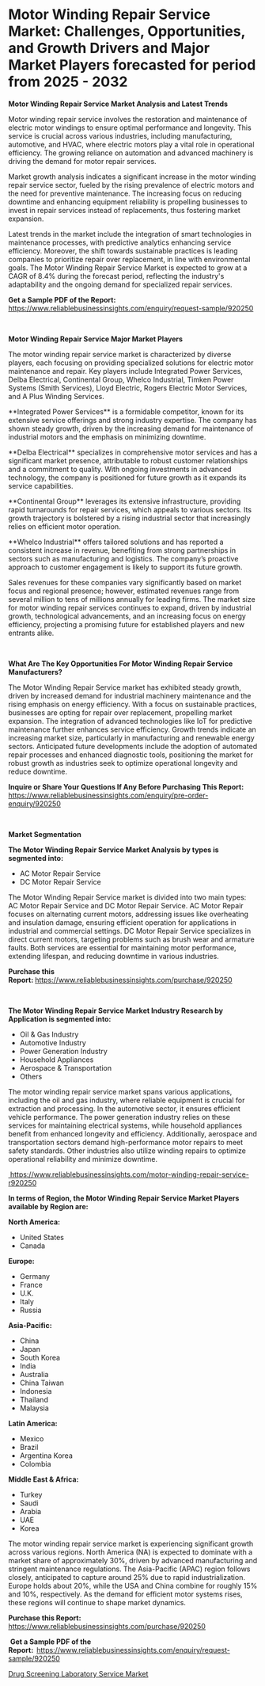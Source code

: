 <p><h1>Motor Winding Repair Service Market: Challenges, Opportunities, and Growth Drivers and Major Market Players forecasted for period from 2025 - 2032</h1></p><p><strong>Motor Winding Repair Service Market Analysis and Latest Trends</strong></p>
<p><p>Motor winding repair service involves the restoration and maintenance of electric motor windings to ensure optimal performance and longevity. This service is crucial across various industries, including manufacturing, automotive, and HVAC, where electric motors play a vital role in operational efficiency. The growing reliance on automation and advanced machinery is driving the demand for motor repair services.</p><p>Market growth analysis indicates a significant increase in the motor winding repair service sector, fueled by the rising prevalence of electric motors and the need for preventive maintenance. The increasing focus on reducing downtime and enhancing equipment reliability is propelling businesses to invest in repair services instead of replacements, thus fostering market expansion.</p><p>Latest trends in the market include the integration of smart technologies in maintenance processes, with predictive analytics enhancing service efficiency. Moreover, the shift towards sustainable practices is leading companies to prioritize repair over replacement, in line with environmental goals. The Motor Winding Repair Service Market is expected to grow at a CAGR of 8.4% during the forecast period, reflecting the industry's adaptability and the ongoing demand for specialized repair services.</p></p>
<p><strong>Get a Sample PDF of the Report:&nbsp;</strong> <a href="https://www.reliablebusinessinsights.com/enquiry/request-sample/920250?utm_campaign=2960&utm_medium=2&utm_source=Github&utm_content=ia&utm_term=07032025&utm_id=motor-winding-repair-service">https://www.reliablebusinessinsights.com/enquiry/request-sample/920250</a></p>
<p>&nbsp;</p>
<p><strong>Motor Winding Repair Service Major Market Players</strong></p>
<p><p>The motor winding repair service market is characterized by diverse players, each focusing on providing specialized solutions for electric motor maintenance and repair. Key players include Integrated Power Services, Delba Electrical, Continental Group, Whelco Industrial, Timken Power Systems (Smith Services), Lloyd Electric, Rogers Electric Motor Services, and A Plus Winding Services.</p><p>**Integrated Power Services** is a formidable competitor, known for its extensive service offerings and strong industry expertise. The company has shown steady growth, driven by the increasing demand for maintenance of industrial motors and the emphasis on minimizing downtime.</p><p>**Delba Electrical** specializes in comprehensive motor services and has a significant market presence, attributable to robust customer relationships and a commitment to quality. With ongoing investments in advanced technology, the company is positioned for future growth as it expands its service capabilities.</p><p>**Continental Group** leverages its extensive infrastructure, providing rapid turnarounds for repair services, which appeals to various sectors. Its growth trajectory is bolstered by a rising industrial sector that increasingly relies on efficient motor operation.</p><p>**Whelco Industrial** offers tailored solutions and has reported a consistent increase in revenue, benefiting from strong partnerships in sectors such as manufacturing and logistics. The company’s proactive approach to customer engagement is likely to support its future growth.</p><p>Sales revenues for these companies vary significantly based on market focus and regional presence; however, estimated revenues range from several million to tens of millions annually for leading firms. The market size for motor winding repair services continues to expand, driven by industrial growth, technological advancements, and an increasing focus on energy efficiency, projecting a promising future for established players and new entrants alike.</p></p>
<p>&nbsp;</p>
<p><strong>What Are The Key Opportunities For Motor Winding Repair Service Manufacturers?</strong></p>
<p><p>The Motor Winding Repair Service market has exhibited steady growth, driven by increased demand for industrial machinery maintenance and the rising emphasis on energy efficiency. With a focus on sustainable practices, businesses are opting for repair over replacement, propelling market expansion. The integration of advanced technologies like IoT for predictive maintenance further enhances service efficiency. Growth trends indicate an increasing market size, particularly in manufacturing and renewable energy sectors. Anticipated future developments include the adoption of automated repair processes and enhanced diagnostic tools, positioning the market for robust growth as industries seek to optimize operational longevity and reduce downtime.</p></p>
<p><strong>Inquire or Share Your Questions If Any Before Purchasing This Report:</strong> <a href="https://www.reliablebusinessinsights.com/enquiry/pre-order-enquiry/920250?utm_campaign=2960&utm_medium=2&utm_source=Github&utm_content=ia&utm_term=07032025&utm_id=motor-winding-repair-service">https://www.reliablebusinessinsights.com/enquiry/pre-order-enquiry/920250</a></p>
<p>&nbsp;</p>
<p><strong>Market Segmentation</strong></p>
<p><strong>The Motor Winding Repair Service Market Analysis by types is segmented into:</strong></p>
<p><ul><li>AC Motor Repair Service</li><li>DC Motor Repair Service</li></ul></p>
<p><p>The Motor Winding Repair Service market is divided into two main types: AC Motor Repair Service and DC Motor Repair Service. AC Motor Repair focuses on alternating current motors, addressing issues like overheating and insulation damage, ensuring efficient operation for applications in industrial and commercial settings. DC Motor Repair Service specializes in direct current motors, targeting problems such as brush wear and armature faults. Both services are essential for maintaining motor performance, extending lifespan, and reducing downtime in various industries.</p></p>
<p><strong>Purchase this Report:&nbsp;</strong><a href="https://www.reliablebusinessinsights.com/purchase/920250?utm_campaign=2960&utm_medium=2&utm_source=Github&utm_content=ia&utm_term=07032025&utm_id=motor-winding-repair-service">https://www.reliablebusinessinsights.com/purchase/920250</a></p>
<p>&nbsp;</p>
<p><strong>The Motor Winding Repair Service Market Industry Research by Application is segmented into:</strong></p>
<p><ul><li>Oil & Gas Industry</li><li>Automotive Industry</li><li>Power Generation Industry</li><li>Household Appliances</li><li>Aerospace & Transportation</li><li>Others</li></ul></p>
<p><p>The motor winding repair service market spans various applications, including the oil and gas industry, where reliable equipment is crucial for extraction and processing. In the automotive sector, it ensures efficient vehicle performance. The power generation industry relies on these services for maintaining electrical systems, while household appliances benefit from enhanced longevity and efficiency. Additionally, aerospace and transportation sectors demand high-performance motor repairs to meet safety standards. Other industries also utilize winding repairs to optimize operational reliability and minimize downtime.</p></p>
<p><a href="https://www.reliablebusinessinsights.com/motor-winding-repair-service-r920250?utm_campaign=2960&utm_medium=2&utm_source=Github&utm_content=ia&utm_term=07032025&utm_id=motor-winding-repair-service">&nbsp;https://www.reliablebusinessinsights.com/motor-winding-repair-service-r920250</a></p>
<p><strong>In terms of Region, the Motor Winding Repair Service Market Players available by Region are:</strong></p>
<p>
    <p> <strong> North America: </strong>
        <ul>
            <li>United States</li>
            <li>Canada</li>
        </ul>
        </p> 
    <p> <strong> Europe: </strong>
        <ul>
            <li>Germany</li>
            <li>France</li>
            <li>U.K.</li>
            <li>Italy</li>
            <li>Russia</li>
        </ul>
        </p> 
    <p> <strong> Asia-Pacific: </strong>
        <ul>
            <li>China</li>
            <li>Japan</li>
            <li>South Korea</li>
            <li>India</li>
            <li>Australia</li>
            <li>China Taiwan</li>
            <li>Indonesia</li>
            <li>Thailand</li>
            <li>Malaysia</li>
        </ul>
        </p> 
    <p> <strong> Latin America: </strong>
        <ul>
            <li>Mexico</li>
            <li>Brazil</li>
            <li>Argentina Korea</li>
            <li>Colombia</li>
        </ul>
        </p> 
    <p> <strong> Middle East & Africa: </strong>
        <ul>
            <li>Turkey</li>
            <li>Saudi</li>
            <li>Arabia</li>
            <li>UAE</li>
            <li>Korea</li>
        </ul>
    </p>
    </p>
<p><p>The motor winding repair service market is experiencing significant growth across various regions. North America (NA) is expected to dominate with a market share of approximately 30%, driven by advanced manufacturing and stringent maintenance regulations. The Asia-Pacific (APAC) region follows closely, anticipated to capture around 25% due to rapid industrialization. Europe holds about 20%, while the USA and China combine for roughly 15% and 10%, respectively. As the demand for efficient motor systems rises, these regions will continue to shape market dynamics.</p></p>
<p><strong>Purchase this Report: </strong><a href="https://www.reliablebusinessinsights.com/purchase/920250?utm_campaign=2960&utm_medium=2&utm_source=Github&utm_content=ia&utm_term=07032025&utm_id=motor-winding-repair-service">https://www.reliablebusinessinsights.com/purchase/920250</a></p>
<p>&nbsp;<strong>Get a Sample PDF of the Report:&nbsp;&nbsp;</strong><a href="https://www.reliablebusinessinsights.com/enquiry/request-sample/920250?utm_campaign=2960&utm_medium=2&utm_source=Github&utm_content=ia&utm_term=07032025&utm_id=motor-winding-repair-service">https://www.reliablebusinessinsights.com/enquiry/request-sample/920250</a></p>
<p><strong></strong></p>
<p><p><a href="https://github.com/benhaeneye/Market-Research-Report-List-1/blob/main/drug-screening-laboratory-service-market.md?utm_campaign=2960&utm_medium=2&utm_source=Github&utm_content=ia&utm_term=07032025&utm_id=motor-winding-repair-service">Drug Screening Laboratory Service Market</a></p></p>